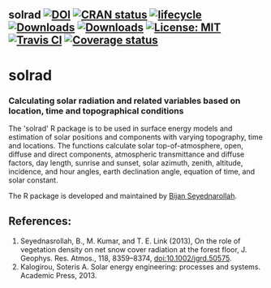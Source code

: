 ## solrad [![DOI](https://zenodo.org/badge/DOI/10.5281/zenodo.1006383.svg)](https://doi.org/10.5281/zenodo.1006383) [![CRAN status](http://www.r-pkg.org/badges/version-last-release/solrad)](https://cran.r-project.org/package=solrad) [![lifecycle](https://img.shields.io/badge/lifecycle-stable-brightgreen.svg)](https://www.tidyverse.org/lifecycle/#stable) [![Downloads](http://cranlogs.r-pkg.org/badges/solrad?color=brightgreen)](http://www.r-pkg.org/pkg/solrad) [![Downloads](http://cranlogs.r-pkg.org/badges/grand-total/solrad?color=brightgreen)](http://www.r-pkg.org/pkg/solrad) [![License: MIT](https://img.shields.io/badge/License-MIT-yellow.svg)](https://opensource.org/licenses/MIT) [![Travis CI](https://travis-ci.org/bnasr/solrad.svg?branch=master)](https://travis-ci.org/bnasr/solrad) [![Coverage status](https://codecov.io/gh/bnasr/solrad/branch/master/graph/badge.svg)](https://codecov.io/github/bnasr/solrad?branch=master) 

# solrad
### Calculating solar radiation and related variables based on location, time and topographical conditions 

The 'solrad' R package is to be used in surface energy models and estimation of solar positions and components with varying topography, time and locations. The functions calculate solar top-of-atmosphere, open, diffuse and direct components, atmospheric transmittance and diffuse factors, day length, sunrise and sunset, solar azimuth, zenith, altitude, incidence, and hour angles, earth declination angle, equation of time, and solar constant.

The R package is developed and maintained by [Bijan Seyednarollah](https://bnasr.github.io/).


## References:
1. Seyednasrollah, B., M. Kumar, and T. E. Link (2013), On the role of vegetation density on net snow cover radiation at the forest floor, J. Geophys. Res. Atmos., 118, 8359–8374, [doi:10.1002/jgrd.50575]( http://dx.doi.org/10.1002/jgrd.50575).
2. Kalogirou, Soteris A. Solar energy engineering: processes and systems. Academic Press, 2013.
